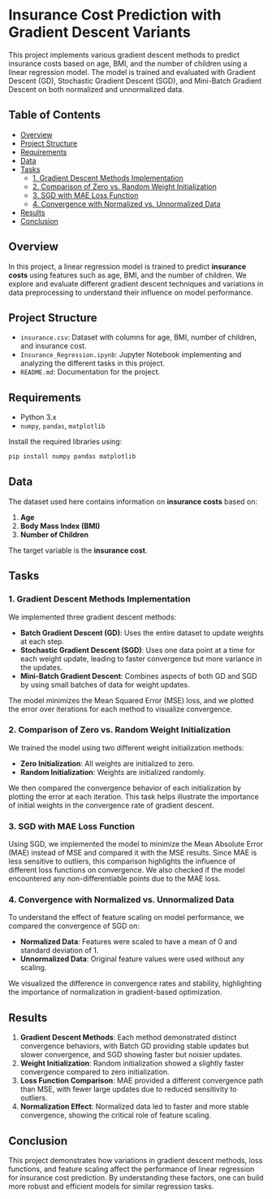 # Insurance Cost Prediction with Gradient Descent Variants

This project implements various gradient descent methods to predict insurance costs based on age, BMI, and the number of children using a linear regression model. The model is trained and evaluated with Gradient Descent (GD), Stochastic Gradient Descent (SGD), and Mini-Batch Gradient Descent on both normalized and unnormalized data.

## Table of Contents
- [Overview](#overview)
- [Project Structure](#project-structure)
- [Requirements](#requirements)
- [Data](#data)
- [Tasks](#tasks)
  - [1. Gradient Descent Methods Implementation](#1-gradient-descent-methods-implementation)
  - [2. Comparison of Zero vs. Random Weight Initialization](#2-comparison-of-zero-vs-random-weight-initialization)
  - [3. SGD with MAE Loss Function](#3-sgd-with-mae-loss-function)
  - [4. Convergence with Normalized vs. Unnormalized Data](#4-convergence-with-normalized-vs-unnormalized-data)
- [Results](#results)
- [Conclusion](#conclusion)

## Overview
In this project, a linear regression model is trained to predict **insurance costs** using features such as age, BMI, and the number of children. We explore and evaluate different gradient descent techniques and variations in data preprocessing to understand their influence on model performance.

## Project Structure
- `insurance.csv`: Dataset with columns for age, BMI, number of children, and insurance cost.
- `Insurance_Regression.ipynb`: Jupyter Notebook implementing and analyzing the different tasks in this project.
- `README.md`: Documentation for the project.

## Requirements
- Python 3.x
- `numpy`, `pandas`, `matplotlib`

Install the required libraries using:
```bash
pip install numpy pandas matplotlib
```

## Data
The dataset used here contains information on **insurance costs** based on:
1. **Age**
2. **Body Mass Index (BMI)**
3. **Number of Children**

The target variable is the **insurance cost**.

## Tasks

### 1. Gradient Descent Methods Implementation
We implemented three gradient descent methods:
- **Batch Gradient Descent (GD)**: Uses the entire dataset to update weights at each step.
- **Stochastic Gradient Descent (SGD)**: Uses one data point at a time for each weight update, leading to faster convergence but more variance in the updates.
- **Mini-Batch Gradient Descent**: Combines aspects of both GD and SGD by using small batches of data for weight updates.

The model minimizes the Mean Squared Error (MSE) loss, and we plotted the error over iterations for each method to visualize convergence.

### 2. Comparison of Zero vs. Random Weight Initialization
We trained the model using two different weight initialization methods:
- **Zero Initialization**: All weights are initialized to zero.
- **Random Initialization**: Weights are initialized randomly.

We then compared the convergence behavior of each initialization by plotting the error at each iteration. This task helps illustrate the importance of initial weights in the convergence rate of gradient descent.

### 3. SGD with MAE Loss Function
Using SGD, we implemented the model to minimize the Mean Absolute Error (MAE) instead of MSE and compared it with the MSE results. Since MAE is less sensitive to outliers, this comparison highlights the influence of different loss functions on convergence. We also checked if the model encountered any non-differentiable points due to the MAE loss.

### 4. Convergence with Normalized vs. Unnormalized Data
To understand the effect of feature scaling on model performance, we compared the convergence of SGD on:
- **Normalized Data**: Features were scaled to have a mean of 0 and standard deviation of 1.
- **Unnormalized Data**: Original feature values were used without any scaling.

We visualized the difference in convergence rates and stability, highlighting the importance of normalization in gradient-based optimization.

## Results
1. **Gradient Descent Methods**: Each method demonstrated distinct convergence behaviors, with Batch GD providing stable updates but slower convergence, and SGD showing faster but noisier updates.
2. **Weight Initialization**: Random initialization showed a slightly faster convergence compared to zero initialization.
3. **Loss Function Comparison**: MAE provided a different convergence path than MSE, with fewer large updates due to reduced sensitivity to outliers.
4. **Normalization Effect**: Normalized data led to faster and more stable convergence, showing the critical role of feature scaling.

## Conclusion
This project demonstrates how variations in gradient descent methods, loss functions, and feature scaling affect the performance of linear regression for insurance cost prediction. By understanding these factors, one can build more robust and efficient models for similar regression tasks.
